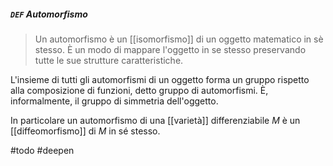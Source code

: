  ##### `DEF` Automorfismo
> Un automorfismo è un [[isomorfismo]] di un oggetto matematico in sè stesso. È un modo di mappare l'oggetto in se stesso preservando tutte le sue strutture caratteristiche.

L'insieme di tutti gli automorfismi di un oggetto forma un gruppo rispetto alla composizione di funzioni, detto gruppo di automorfismi. È, informalmente, il gruppo di simmetria dell'oggetto.

In particolare un automorfismo di una [[varietà]] differenziabile $M$ è un [[diffeomorfismo]] di $M$ in sé stesso.

#todo #deepen 
